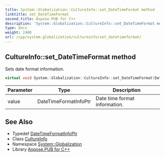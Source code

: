 ```yaml
---
title: System::Globalization::CultureInfo::set_DateTimeFormat method
linktitle: set_DateTimeFormat
second_title: Aspose.PUB for C++
description: 'System::Globalization::CultureInfo::set_DateTimeFormat method. Sets date format information in C++.'
type: docs
weight: 2400
url: /cpp/system.globalization/cultureinfo/set_datetimeformat/
---
```

## CultureInfo::set_DateTimeFormat method


Sets date format information.

```cpp
virtual void System::Globalization::CultureInfo::set_DateTimeFormat(DateTimeFormatInfoPtr value)
```


| Parameter | Type | Description |
| --- | --- | --- |
| value | DateTimeFormatInfoPtr | Date time format information. |

## See Also

* Typedef [DateTimeFormatInfoPtr](../../datetimeformatinfoptr/)
* Class [CultureInfo](../)
* Namespace [System::Globalization](../../)
* Library [Aspose.PUB for C++](../../../)
